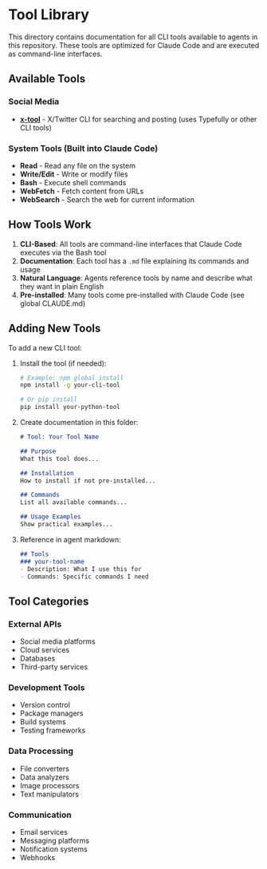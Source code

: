 # Tool Library

This directory contains documentation for all CLI tools available to agents in this repository. These tools are optimized for Claude Code and are executed as command-line interfaces.

## Available Tools

### Social Media
- **[x-tool](./x-tool.md)** - X/Twitter CLI for searching and posting (uses Typefully or other CLI tools)

### System Tools (Built into Claude Code)
- **Read** - Read any file on the system
- **Write/Edit** - Write or modify files
- **Bash** - Execute shell commands
- **WebFetch** - Fetch content from URLs
- **WebSearch** - Search the web for current information

## How Tools Work

1. **CLI-Based**: All tools are command-line interfaces that Claude Code executes via the Bash tool
2. **Documentation**: Each tool has a `.md` file explaining its commands and usage
3. **Natural Language**: Agents reference tools by name and describe what they want in plain English
4. **Pre-installed**: Many tools come pre-installed with Claude Code (see global CLAUDE.md)

## Adding New Tools

To add a new CLI tool:

1. Install the tool (if needed):
   ```bash
   # Example: npm global install
   npm install -g your-cli-tool
   
   # Or pip install
   pip install your-python-tool
   ```

2. Create documentation in this folder:
   ```markdown
   # Tool: Your Tool Name
   
   ## Purpose
   What this tool does...
   
   ## Installation
   How to install if not pre-installed...
   
   ## Commands
   List all available commands...
   
   ## Usage Examples
   Show practical examples...
   ```

3. Reference in agent markdown:
   ```markdown
   ## Tools
   ### your-tool-name
   - Description: What I use this for
   - Commands: Specific commands I need
   ```

## Tool Categories

### External APIs
- Social media platforms
- Cloud services  
- Databases
- Third-party services

### Development Tools
- Version control
- Package managers
- Build systems
- Testing frameworks

### Data Processing
- File converters
- Data analyzers
- Image processors
- Text manipulators

### Communication
- Email services
- Messaging platforms
- Notification systems
- Webhooks